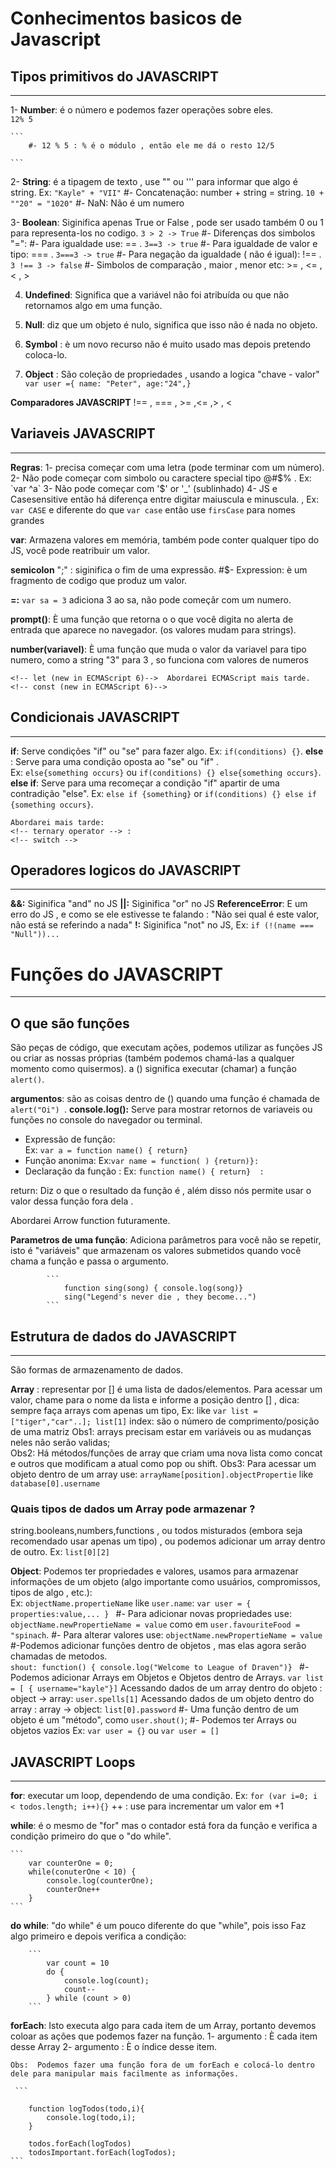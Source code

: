 # Conhecimentos basicos de Javascript


## Tipos primitivos do JAVASCRIPT
-----------------

1- **Number**: é o número e podemos fazer operações sobre eles.      
    `12% 5`

    ```
        #- 12 % 5 : % é o módulo , então ele me dá o resto 12/5
       
    ```  

2- **String**: é a tipagem de texto , use "" ou ''' para informar que algo é string. 
    Ex: `"Kayle" + "VII"`
        #- Concatenação: number + string = string. `10 + ""20" = "1020"`
        #- NaN: Não é um numero

3- **Boolean**: Siginifica apenas True or False ,  pode ser usado também 0 ou 1 para representa-los no codigo. 
    `3 > 2 -> True`
        #- Diferenças dos simbolos "=":
        #- Para igualdade use: == . `3==3 -> true`
        #-  Para igualdade de valor e tipo: === . `3===3 -> true`
        #- Para negação da igualdade ( não é igual): !== . `3 !== 3 -> false`
        #- Simbolos de comparação , maior , menor etc: >= , <= , < , > 

4. **Undefined**: Significa que a variável não foi atribuída ou que não retornamos algo em uma função.
5. **Null**: diz que um objeto é nulo, significa que isso não é nada no objeto.
6. **Symbol** : è um novo recurso não é muito usado mas depois pretendo coloca-lo. 

7. **Object** :  São coleção de propriedades , usando a logica "chave - valor" 
    `var user ={ name: "Peter", age:"24",} `

**Comparadores JAVASCRIPT**
    !== , === , >= ,<= ,> , <

## Variaveis JAVASCRIPT
-----------------
**Regras**: 
    1-  precisa começar com uma letra (pode terminar com um número). 
    2- Não pode começar com simbolo ou caractere special tipo @#$% . 
        Ex: `var ^a`
    3- Não pode começar com '$' or '_' (sublinhado)
    4- JS e  Casesensitive então há diferença entre digitar maiuscula e minuscula.  , 
        Ex: `var CASE` e diferente do que `var case`  então use `firsCase` para nomes grandes

**var**: Armazena valores em memória, também pode conter qualquer tipo do JS, você pode reatribuir um valor. 

**semicolon** ";" :  siginifica o fim de uma expressão.
            #$- Expression:  è um fragmento de codigo que produz um valor.  

**=:** `var sa = 3` adiciona 3 ao sa,  não pode começãr com um numero. 

**prompt()**: È uma função que retorna o  o que você digita no alerta de entrada que aparece no navegador. (os valores mudam para strings). 

**number(variavel)**: È uma função que muda o valor da variavel para tipo numero, como a string "3" para 3 , so funciona com valores de numeros

    <!-- let (new in ECMAScript 6)-->  Abordarei ECMAScript mais tarde. 
    <!-- const (new in ECMAScript 6)-->


## Condicionais JAVASCRIPT 
-----------------
**if**:  Serve condições "if" ou "se" para fazer algo.
        Ex: `if(conditions) {}`.
**else** :  Serve para uma condição oposta ao "se" ou "if" .  
        Ex: `else{something occurs}` ou `if(conditions) {} else{something occurs}`.
**else if**: Serve para uma recomeçar a condição "if" apartir de uma contradição "else". 
        Ex: `else if {something}` or `if(conditions) {} else if {something occurs}`.

    Abordarei mais tarde:
    <!-- ternary operator --> : 
    <!-- switch -->


## Operadores logicos do JAVASCRIPT 
-----------------

**&&:** Siginifica "and" no JS
**||:**  Siginifica "or" no JS
**ReferenceError**: E um erro do JS , e como se ele estivesse te falando : "Não sei qual é este valor, não está se referindo a nada"
**!:** Siginifica "not" no JS, 
    Ex: `if (!(name === "Null"))...`

# Funções do JAVASCRIPT  
-----------------

## O que são funções 

São peças de código, que executam ações, podemos utilizar as funções JS ou criar as nossas próprias (também podemos chamá-las a qualquer momento como quisermos). a () significa executar (chamar) a função `alert()`.

**argumentos**: são as coisas dentro de () quando uma função é chamada de `alert("Oi") `.
**console.log():** Serve para mostrar retornos de variaveis ou funções no console do navegador ou terminal.   

- Expressão de função:  
    Ex: `var a = function name() { return} `
- Função anonima: 
    Ex:`var name = function( ) {return)}:` 
- Declaração da função : 
    Ex: `function name() { return}  : `

return: Diz o que o resultado da função é , além disso nós permite usar o valor dessa função fora dela .
   
<!-- () => (new in ECMAScript 6) --> Abordarei Arrow function futuramente. 
**Parametros de uma função**: Adiciona parâmetros para você não se repetir, isto é "variáveis" que armazenam os valores submetidos quando você chama a função e passa o argumento.  

            ```
                function sing(song) { console.log(song)}
                sing("Legend's never die , they become...") 
            ```

## Estrutura de  dados do JAVASCRIPT 
-----------------
São formas de armazenamento de dados.

**Array** : representar por [] é uma lista de dados/elementos. Para acessar um valor, chame para o nome da lista e informe a posição dentro [] , dica: sempre faça arrays com apenas um tipo,
         Ex: like  `var list = ["tiger","car"..]; list[1]`
                    index: são o número de comprimento/posição de uma matriz 
        Obs1: arrays precisam estar em variáveis ou as mudanças neles não serão validas;  
        Obs2: Há métodos/funções de array que criam uma nova lista como concat e outros que modificam a atual como pop ou shift.
        Obs3: Para acessar um objeto dentro de um array use:
                `arrayName[position].objectPropertie` like `database[0].username`
### Quais tipos de dados um Array pode armazenar ? 
string.booleans,numbers,functions , ou todos misturados (embora seja recomendado usar apenas um tipo) , ou podemos adicionar um array dentro de outro. 
        Ex: `list[0][2]`
         
**Object**: Podemos ter propriedades e valores, usamos para armazenar informações de um objeto (algo importante como usuários, compromissos, tipos de algo , etc.):  
 Ex: `objectName.propertieName` like `user.name`:  `var user = { properties:value,... } `
            #- Para adicionar novas propriedades use: 
                `objectName.newPropertieName = value` como em  `user.favouriteFood = "spinach`.
            #- Para alterar valores use: 
                `objectName.newPropertieName = value`
             #-Podemos adicionar funções dentro de objetos , mas elas agora serão chamadas de metodos.      
                 `shout: function() { console.log("Welcome to League of Draven")} `
            #- Podemos adicionar Arrays em Objetos e Objetos dentro de Arrays. 
                `var list = [ { username="kayle"}]`
                Acessando dados de um array dentro do objeto : 
                   object -> array: `user.spells[1]`
                 Acessando dados de um objeto dentro do array : 
                   array -> object: `list[0].password`
            #- Uma função dentro de um objeto é um "método", como
             `user.shout()`;
            #- Podemos ter Arrays ou objetos vazios 
                Ex: `var user = {}` ou `var user = []`
## JAVASCRIPT Loops
-----------------
**for**: executar um loop, dependendo de uma condição. 
        Ex: `for (var i=0; i < todos.length; i++){}`
        ++ :  use para incrementar um valor em  +1 

**while**: é o mesmo de "for" mas o contador está fora da função e verifica a condição primeiro  do que  o "do while".  

    ```
        var counterOne = 0;
        while(conuterOne < 10) { 
            console.log(counterOne);
            counterOne++
        }
    ```
**do while**: "do while" é um pouco diferente do que "while", pois isso Faz algo primeiro e depois verifica a condição:  
   
        ```
            var count = 10
            do { 
                console.log(count);
                count--
            } while (count > 0)
        ```
**forEach**: 
    Isto executa algo para cada item de um Array, portanto devemos coloar as ações que podemos fazer na função. 
    1- argumento : È cada item desse Array 
    2- argumento : È o índice desse item. 

    Obs:  Podemos fazer uma função fora de um forEach e colocá-lo dentro dele para manipular mais facilmente as informações. 

     ```
  
        function logTodos(todo,i){
            console.log(todo,i);
        }

        todos.forEach(logTodos)
        todosImportant.forEach(logTodos);
    ```

